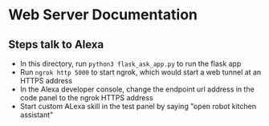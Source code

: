 # Web Server Documentation

## Steps talk to Alexa
 - In this directory, run `python3 flask_ask_app.py` to run the flask app
 - Run `ngrok http 5000` to start ngrok, which would start a web tunnel at an HTTPS address
 - In the Alexa developer console, change the endpoint url address in the code panel to the ngrok HTTPS address
 - Start custom ALexa skill in the test panel by saying "open robot kitchen assistant"
